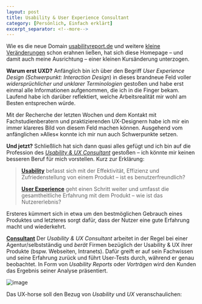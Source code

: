 ```yaml
---
layout: post
title: Usability & User Experience Consultant
category: [Persönlich, Einfach erklärt]
excerpt_separator: <!--more-->
---
```

Wie es die neue Domain [usabilityreport.de](http://www.usabilityreport.de/) und weitere [kleine Veränderungen](http://www.usabilityreport.de/about) schon erahnen ließen, hat sich diese Homepage – und damit auch meine Ausrichtung – einer kleinen Kursänderung unterzogen.

**Warum erst UXD?**
Anfänglich bin ich über den Begriff _User Experience Design (Schwerpunkt: Interaction Design_) in dieses brandneue Feld voller _widersprüchlicher und unklarer Terminologien_ gestoßen und habe erst einmal alle Informationen aufgenommen, die ich in die Finger bekam. Laufend habe ich darüber reflektiert, welche Arbeitsrealität mir wohl am Besten entsprechen würde.
<!--more-->

Mit der Recherche der letzten Wochen und dem Kontakt mit Fachstudienberatern und praktizierenden UX-Designern habe ich mir ein immer klareres Bild von diesem Feld machen können. Ausgehend vom anfänglichen »Alles« konnte ich mir nun auch Schwerpunkte setzen.

**Und jetzt?** Schließlich hat sich dann quasi alles gefügt und ich bin auf die Profession des [_Usability &amp; UX Consultant_](http://www.usabilityreport.de/about) gestoßen – ich könnte mir keinen besseren Beruf für mich vorstellen. Kurz zur Erklärung:
> **[Usability](http://www.usabilityreport.de/about)** befasst sich mit der Effektivität, Effizienz und Zufriedenstellung von einem Produkt – ist es benutzerfreundlich?
>
> **[User Experience](http://www.usabilityreport.de/about)** geht einen Schritt weiter und umfasst die gesamtheitliche Erfahrung mit dem Produkt – wie ist das Nutzererlebnis?

Ersteres kümmert sich in etwa um den bestmöglichen Gebrauch eines Produktes und letzteres sorgt dafür, dass der Nutzer eine gute Erfahrung macht und wiederkehrt.

**[Consultant](http://www.usabilityreport.de/about)** Der _Usability &amp; UX Consultant_ arbeitet in der Regel bei einer Agentur/selbstständig und _berät_ Firmen bezüglich der Usability &amp; UX ihrer Produkte (bspw. Webseiten, Intranets). Dafür greift er auf sein Fachwissen und seine Erfahrung zurück und führt User-Tests durch, während er genau beobachtet. In Form von _Usability Reports_ oder _Vorträgen_ wird den Kunden das Ergebnis seiner Analyse präsentiert.

![image](https://68.media.tumblr.com/eaec8e3ceffc4ae8167b6f3bfaa9515a/tumblr_inline_o3qe9uQTre1tupr4e_540.jpg)

Das UX-horse soll den Bezug von _Usability_ und _UX_ veranschaulichen:
